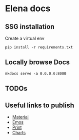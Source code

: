 # Elena docs

## SSG installation

Create a virtual env 
```
pip install -r requirements.txt
```

## Locally browse Docs

```
mkdocs serve -a 0.0.0.0:8000
```

## TODOs


## Useful links to publish

- [Material](https://squidfunk.github.io/mkdocs-material/getting-started/)
- [Emos](https://gist.github.com/rxaviers/7360908)
- [Print](https://timvink.github.io/mkdocs-print-site-plugin/print_page.html)
- [Charts](https://timvink.github.io/mkdocs-charts-plugin/usage/)



